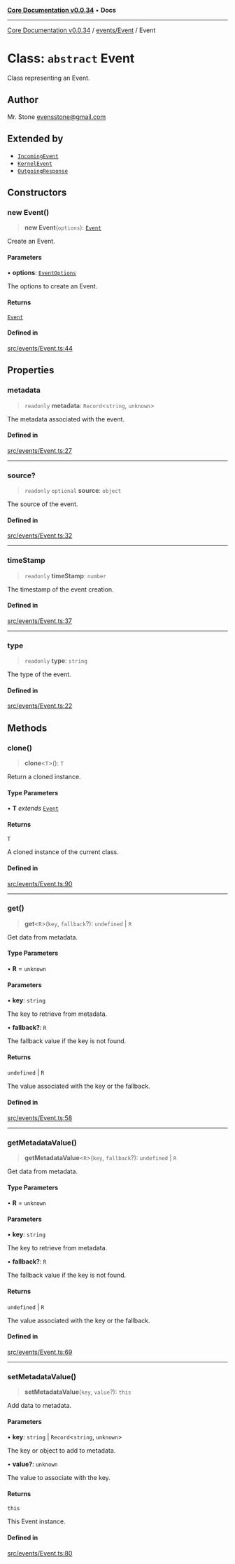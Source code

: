 [**Core Documentation v0.0.34**](../../../README.md) • **Docs**

***

[Core Documentation v0.0.34](../../../modules.md) / [events/Event](../README.md) / Event

# Class: `abstract` Event

Class representing an Event.

## Author

Mr. Stone <evensstone@gmail.com>

## Extended by

- [`IncomingEvent`](../../IncomingEvent/classes/IncomingEvent.md)
- [`KernelEvent`](../../KernelEvent/classes/KernelEvent.md)
- [`OutgoingResponse`](../../OutgoingResponse/classes/OutgoingResponse.md)

## Constructors

### new Event()

> **new Event**(`options`): [`Event`](Event.md)

Create an Event.

#### Parameters

• **options**: [`EventOptions`](../interfaces/EventOptions.md)

The options to create an Event.

#### Returns

[`Event`](Event.md)

#### Defined in

[src/events/Event.ts:44](https://github.com/stonemjs/core/blob/805ab978d87a028eb5ea9c9da928beb091ec1971/src/events/Event.ts#L44)

## Properties

### metadata

> `readonly` **metadata**: `Record`\<`string`, `unknown`\>

The metadata associated with the event.

#### Defined in

[src/events/Event.ts:27](https://github.com/stonemjs/core/blob/805ab978d87a028eb5ea9c9da928beb091ec1971/src/events/Event.ts#L27)

***

### source?

> `readonly` `optional` **source**: `object`

The source of the event.

#### Defined in

[src/events/Event.ts:32](https://github.com/stonemjs/core/blob/805ab978d87a028eb5ea9c9da928beb091ec1971/src/events/Event.ts#L32)

***

### timeStamp

> `readonly` **timeStamp**: `number`

The timestamp of the event creation.

#### Defined in

[src/events/Event.ts:37](https://github.com/stonemjs/core/blob/805ab978d87a028eb5ea9c9da928beb091ec1971/src/events/Event.ts#L37)

***

### type

> `readonly` **type**: `string`

The type of the event.

#### Defined in

[src/events/Event.ts:22](https://github.com/stonemjs/core/blob/805ab978d87a028eb5ea9c9da928beb091ec1971/src/events/Event.ts#L22)

## Methods

### clone()

> **clone**\<`T`\>(): `T`

Return a cloned instance.

#### Type Parameters

• **T** *extends* [`Event`](Event.md)

#### Returns

`T`

A cloned instance of the current class.

#### Defined in

[src/events/Event.ts:90](https://github.com/stonemjs/core/blob/805ab978d87a028eb5ea9c9da928beb091ec1971/src/events/Event.ts#L90)

***

### get()

> **get**\<`R`\>(`key`, `fallback`?): `undefined` \| `R`

Get data from metadata.

#### Type Parameters

• **R** = `unknown`

#### Parameters

• **key**: `string`

The key to retrieve from metadata.

• **fallback?**: `R`

The fallback value if the key is not found.

#### Returns

`undefined` \| `R`

The value associated with the key or the fallback.

#### Defined in

[src/events/Event.ts:58](https://github.com/stonemjs/core/blob/805ab978d87a028eb5ea9c9da928beb091ec1971/src/events/Event.ts#L58)

***

### getMetadataValue()

> **getMetadataValue**\<`R`\>(`key`, `fallback`?): `undefined` \| `R`

Get data from metadata.

#### Type Parameters

• **R** = `unknown`

#### Parameters

• **key**: `string`

The key to retrieve from metadata.

• **fallback?**: `R`

The fallback value if the key is not found.

#### Returns

`undefined` \| `R`

The value associated with the key or the fallback.

#### Defined in

[src/events/Event.ts:69](https://github.com/stonemjs/core/blob/805ab978d87a028eb5ea9c9da928beb091ec1971/src/events/Event.ts#L69)

***

### setMetadataValue()

> **setMetadataValue**(`key`, `value`?): `this`

Add data to metadata.

#### Parameters

• **key**: `string` \| `Record`\<`string`, `unknown`\>

The key or object to add to metadata.

• **value?**: `unknown`

The value to associate with the key.

#### Returns

`this`

This Event instance.

#### Defined in

[src/events/Event.ts:80](https://github.com/stonemjs/core/blob/805ab978d87a028eb5ea9c9da928beb091ec1971/src/events/Event.ts#L80)
